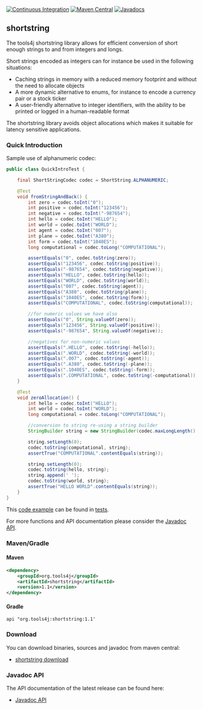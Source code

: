[![Continuous Integration](https://github.com/tools4j/shortstring/workflows/Continuous%20Integration/badge.svg)](https://github.com/tools4j/shortstring/actions?query=workflow%3A%22Continuous+Integration%22)
[![Maven Central](https://img.shields.io/maven-central/v/org.tools4j/shortstring.svg)](https://search.maven.org/search?namespace=org.tools4j&name=shortstring)
[![Javadocs](http://www.javadoc.io/badge/org.tools4j/shortstring.svg)](http://www.javadoc.io/doc/org.tools4j/shortstring)
## shortstring
The tools4j shortstring library allows for efficient conversion of short enough strings to and from integers and longs.

Short strings encoded as integers can for instance be used in the following situations:
* Caching strings in memory with a reduced memory footprint and without the need to allocate objects
* A more dynamic alternative to enums, for instance to encode a currency pair or a stock ticker
* A user-friendly alternative to integer identifiers, with the ability to be printed or logged in a human-readable format

The shortstring library avoids object allocations which makes it suitable for latency sensitive applications.   

### Quick Introduction

Sample use of alphanumeric codec:

```java
public class QuickIntroTest {

    final ShortStringCodec codec = ShortString.ALPHANUMERIC;

    @Test
    void fromStringAndBack() {
        int zero = codec.toInt("0");
        int positive = codec.toInt("123456");
        int negative = codec.toInt("-987654");
        int hello = codec.toInt("HELLO");
        int world = codec.toInt("WORLD");
        int agent = codec.toInt("007");
        int plane = codec.toInt("A380");
        int form = codec.toInt("1040ES");
        long computational = codec.toLong("COMPUTATIONAL");

        assertEquals("0", codec.toString(zero));
        assertEquals("123456", codec.toString(positive));
        assertEquals("-987654", codec.toString(negative));
        assertEquals("HELLO", codec.toString(hello));
        assertEquals("WORLD", codec.toString(world));
        assertEquals("007", codec.toString(agent));
        assertEquals("A380", codec.toString(plane));
        assertEquals("1040ES", codec.toString(form));
        assertEquals("COMPUTATIONAL", codec.toString(computational));

        //for numeric values we have also
        assertEquals("0", String.valueOf(zero));
        assertEquals("123456", String.valueOf(positive));
        assertEquals("-987654", String.valueOf(negative));

        //negatives for non-numeric values
        assertEquals(".HELLO", codec.toString(-hello));
        assertEquals(".WORLD", codec.toString(-world));
        assertEquals(".007", codec.toString(-agent));
        assertEquals(".A380", codec.toString(-plane));
        assertEquals(".1040ES", codec.toString(-form));
        assertEquals(".COMPUTATIONAL", codec.toString(-computational));
    }

    @Test
    void zeroAllocation() {
        int hello = codec.toInt("HELLO");
        int world = codec.toInt("WORLD");
        long computational = codec.toLong("COMPUTATIONAL");

        //conversion to string re-using a string builder
        StringBuilder string = new StringBuilder(codec.maxLongLength() + 1);

        string.setLength(0);
        codec.toString(computational, string);
        assertTrue("COMPUTATIONAL".contentEquals(string));

        string.setLength(0);
        codec.toString(hello, string);
        string.append(' ');
        codec.toString(world, string);
        assertTrue("HELLO WORLD".contentEquals(string));
    }
}
```

This [code example](https://github.com/tools4j/shortstring/tree/master/src/test/java/org/tools4j/shortstring/QuickIntroTest.java) can be found in [tests](https://github.com/tools4j/shortstring/tree/master/src/test/java/org/tools4j/shortstring/).

For more functions and API documentation please consider the [Javadoc API](http://www.javadoc.io/doc/org.tools4j/shortstring).

### Maven/Gradle

#### Maven
```xml
<dependency>
    <groupId>org.tools4j</groupId>
    <artifactId>shortstring</artifactId>
    <version>1.1</version>
</dependency>
```

#### Gradle
```
api "org.tools4j:shortstring:1.1'
```
### Download
You can download binaries, sources and javadoc from maven central:
* [shortstring download](https://search.maven.org/search?namespace=org.tools4j&name=shortstring)

### Javadoc API
The API documentation of the latest release can be found here:
* [Javadoc API](http://www.javadoc.io/doc/org.tools4j/shortstring)